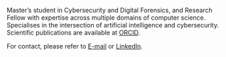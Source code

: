 <!--- ### Halló þarna! 👋 --->

Master’s student in Cybersecurity and Digital Forensics, and Research Fellow with expertise across multiple domains of computer science. Specialises in the intersection of artificial intelligence and cybersecurity. Scientific publications are available at [ORCID](https://orcid.org/0009-0000-0595-0468).

For contact, please refer to <a href="mailto:jose.apareia@gmail.com">E-mail</a> or [LinkedIn](https://www.linkedin.com/in/joseareia).

<!--- _P.S. Additional contributions are available on [TeX Exchange](https://tex.stackexchange.com/users/355054/joseareia) and the academic profile on [ORCID](https://orcid.org/0009-0000-0595-0468)._ --->
